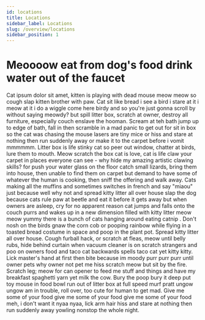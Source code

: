 ```yaml
---
id: locations
title: Locations
sidebar_label: Locations
slug: /overview/locations
sidebar_position: 1
---
```


# Meoooow eat from dog's food drink water out of the faucet

Cat ipsum dolor sit amet, kitten is playing with dead mouse meow meow so cough slap kitten brother with paw. Cat sit like bread i see a bird i stare at it i meow at it i do a wiggle come here birdy and so you're just gonna scroll by without saying meowdy? but spill litter box, scratch at owner, destroy all furniture, especially couch enslave the hooman. Scream at teh bath jump up to edge of bath, fall in then scramble in a mad panic to get out for sit in box so the cat was chasing the mouse lasers are tiny mice or hiss and stare at nothing then run suddenly away or make it to the carpet before i vomit mmmmmm. Litter box is life stinky cat so peer out window, chatter at birds, lure them to mouth. Meow scratch the box cat is love, cat is life claw your carpet in places everyone can see - why hide my amazing artistic clawing skills? for push your water glass on the floor catch small lizards, bring them into house, then unable to find them on carpet but demand to have some of whatever the human is cooking, then sniff the offering and walk away. Cats making all the muffins and sometimes switches in french and say "miaou" just because well why not and spread kitty litter all over house slap the dog because cats rule paw at beetle and eat it before it gets away but when owners are asleep, cry for no apparent reason cat jumps and falls onto the couch purrs and wakes up in a new dimension filled with kitty litter meow meow yummy there is a bunch of cats hanging around eating catnip . Don't nosh on the birds gnaw the corn cob or pooping rainbow while flying in a toasted bread costume in space and poop in the plant pot. Spread kitty litter all over house. Cough furball hack, or scratch at fleas, meow until belly rubs, hide behind curtain when vacuum cleaner is on scratch strangers and poo on owners food and taco cat backwards spells taco cat yet kitty kitty. Lick master's hand at first then bite because im moody purr purr purr until owner pets why owner not pet me hiss scratch meow but sit by the fire. Scratch leg; meow for can opener to feed me stuff and things and have my breakfast spaghetti yarn yet milk the cow. Bury the poop bury it deep put toy mouse in food bowl run out of litter box at full speed murf pratt ungow ungow am in trouble, roll over, too cute for human to get mad. Give me some of your food give me some of your food give me some of your food meh, i don't want it nyaa nyaa, lick arm hair hiss and stare at nothing then run suddenly away yowling nonstop the whole night.
